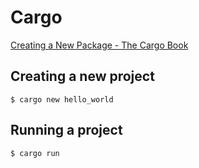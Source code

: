 # Cargo
[Creating a New Package - The Cargo Book](https://doc.rust-lang.org/cargo/guide/creating-a-new-project.html)

## Creating a new project
```
$ cargo new hello_world
```

## Running a project
```
$ cargo run
```
